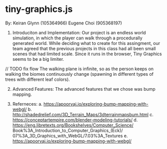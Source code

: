 # tiny-graphics.js
By: Keiran Glynn (105364966)
	Eugene Choi (905368197)

1. Introduciton and Implementation:
  Our project is an endless world simulation, in which the player can walk 
through a procedurally generated world. While deciding what to create for this
assingment, our team agreed that the previous projects in this class had all
been small scenes that had limited scale. Since it runs in the browser, 
Tiny Graphics seems to be a big limiter. 

// TODO fix flow 
The walking plane is infinite, so as the person keeps on walking the biomes 
continuously change (spawning in different types of trees with different leaf 
colors). 


2. Advanced Features:
The advanced features that we chose was bump mapping.


3. Referneces:
a. https://apoorvaj.io/exploring-bump-mapping-with-webgl/
b. http://shadedrelief.com/3D_Terrain_Maps/3dterrainmapsbum.html
c. https://conceptartempire.com/blender-modeling-tutorials/
d. https://eng.libretexts.org/Bookshelves/Computer_Science/
    Book%3A_Introduction_to_Computer_Graphics_(Eck)/
    07%3A_3D_Graphics_with_WebGL/7.03%3A_Textures
e. https://apoorvaj.io/exploring-bump-mapping-with-webgl/